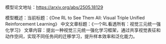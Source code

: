 模型论文地址：https://arxiv.org/abs/2505.18129

模型概述：当前标题：《One RL to See Them All: Visual Triple Unified Reinforcement Learning》
中文文章标题：《一个RL看透所有：视觉三元统一强化学习》
文章内容：提出一种视觉三元统一强化学习框架，通过共享视觉表征和动作空间，实现不同任务间的迁移学习，提升样本效率和泛化能力。
